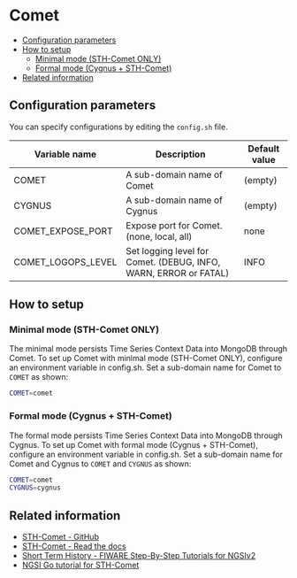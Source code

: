 # Comet

-   [Configuration parameters](#configuration-parameters)
-   [How to setup](#how-to-setup)
    -   [Minimal mode (STH-Comet ONLY)](#minimal-mode-sth-comet-only)
    -   [Formal mode (Cygnus + STH-Comet)](#formal-mode-cygnus--sth-comet)
-   [Related information](#related-information)

## Configuration parameters

You can specify configurations by editing the `config.sh` file.

| Variable name        | Description                                                      | Default value |
| -------------------- | ---------------------------------------------------------------- | ------------- |
| COMET                | A sub-domain name of Comet                                       | (empty)       |
| CYGNUS               | A sub-domain name of Cygnus                                      | (empty)       |
| COMET\_EXPOSE\_PORT  | Expose port for Comet. (none, local, all)                        | none          |
| COMET\_LOGOPS\_LEVEL | Set logging level for Comet. (DEBUG, INFO, WARN, ERROR or FATAL) | INFO          |

## How to setup

### Minimal mode (STH-Comet ONLY)

The minimal mode persists Time Series Context Data into MongoDB through Comet. To set up Comet with minimal mode
(STH-Comet ONLY), configure an environment variable in config.sh. Set a sub-domain name for Comet to `COMET` as shown:

```bash
COMET=comet
```

### Formal mode (Cygnus + STH-Comet)

The formal mode persists Time Series Context Data into MongoDB through Cygnus. To set up Comet with formal mode
(Cygnus + STH-Comet), configure an environment variable in config.sh. Set a sub-domain name for Comet and Cygnus
to `COMET` and `CYGNUS` as shown:

```bash
COMET=comet
CYGNUS=cygnus
```

## Related information

-   [STH-Comet - GitHub](https://github.com/telefonicaid/fiware-sth-comet)
-   [STH-Comet - Read the docs](https://fiware-sth-comet.readthedocs.io/en/latest/)
-   [Short Term History - FIWARE Step-By-Step Tutorials for NGSIv2](https://fiware-tutorials.readthedocs.io/en/latest/short-term-history.html)
-   [NGSI Go tutorial for STH-Comet](https://ngsi-go.letsfiware.jp/tutorial/comet/)
